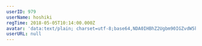 ```yaml
---
userID: 979
userName: hoshiki
regTime: 2018-05-05T10:14:00.000Z
avatar: 'data:text/plain; charset=utf-8;base64,NDA0IHBhZ2Ugbm90IGZvdW5kCg=='
userURL: null
---
```



